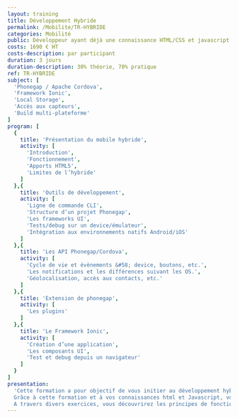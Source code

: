 ```yaml
---
layout: training
title: Développement Hybride
permalink: /Mobilite/TR-HYBRIDE
categories: Mobilité
public: Développeur ayant déjà une connaissance HTML/CSS et javascript
costs: 1690 € HT
costs-description: par participant
duration: 3 jours
duration-description: 30% théorie, 70% pratique
ref: TR-HYBRIDE
subject: [
  'Phonegap / Apache Cordova',
  'Framework Ionic',
  'Local Storage',
  'Accès aux capteurs',
  'Build multi-plateforme'
]
program: [
  {
    title: 'Présentation du mobile hybride',
    activity: [
      'Introduction',
      'Fonctionnement',
      'Apports HTML5',
      'Limites de l’hybride'
    ]
  },{
    title: 'Outils de développement',
    activity: [
      'Ligne de commande CLI',
      'Structure d’un projet Phonegap',
      'Les frameworks UI',
      'Tests/debug sur un device/émulateur',
      'Intégration aux environnements natifs Android/iOS'
    ]
  },{
    title: 'Les API Phonegap/Cordova',
    activity: [
      'Cycle de vie et évènements &#58; device, boutons, etc.',
      'Les notifications et les différences suivant les OS.',
      'Géolocalisation, accès aux contacts, etc.'
    ]
  },{
    title: 'Extension de phonegap',
    activity: [
      'Les plugins'
    ]
  },{
    title: 'Le Framework Ionic',
    activity: [
      'Création d’une application',
      'Les composants UI',
      'Test et debug depuis un navigateur'
    ]
  }
]
presentation:
  'Cette formation a pour objectif de vous initier au développement hybride.
  Grâce à cette formation et à vos connaissances html et Javascript, vous appréhenderez la prise en main de l’environnement de développement, et vous apprendrez les concepts essentiels du développement hybride.
  A travers divers exercices, vous découvrirez les principes de fonctionnement d’une application hybride avant de mettre en oeuvre le développement d’un projet complet et de le déployer sur différentes cibles.'
---
```

